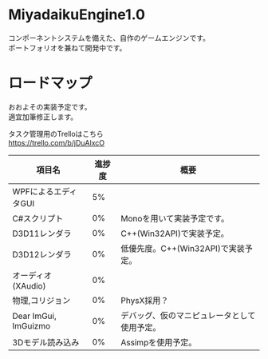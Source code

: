# MiyadaikuEngine1.0

コンポーネントシステムを備えた、自作のゲームエンジンです。\
ポートフォリオを兼ねて開発中です。

# ロードマップ

おおよその実装予定です。\
適宜加筆修正します。

タスク管理用のTrelloはこちら \
https://trello.com/b/jDuAlxcO

|  項目名  |  進捗度  | 概要 |
| ---- | ---- | ---- |
|  WPFによるエディタGUI  |  5%  |   |
|  C#スクリプト  |  0%  | Monoを用いて実装予定です。  |
|  D3D11レンダラ  |  0%  | C++(Win32API)で実装予定。  |
|  D3D12レンダラ  |  0%  | 低優先度。C++(Win32API)で実装予定。  |
| オーディオ(XAudio) | 0% |  |
|  物理,コリジョン  |  0%  | PhysX採用？  |
|  Dear ImGui, ImGuizmo  |  0%  | デバッグ、仮のマニピュレータとして使用予定。  |
| 3Dモデル読み込み | 0% | Assimpを使用予定。|


